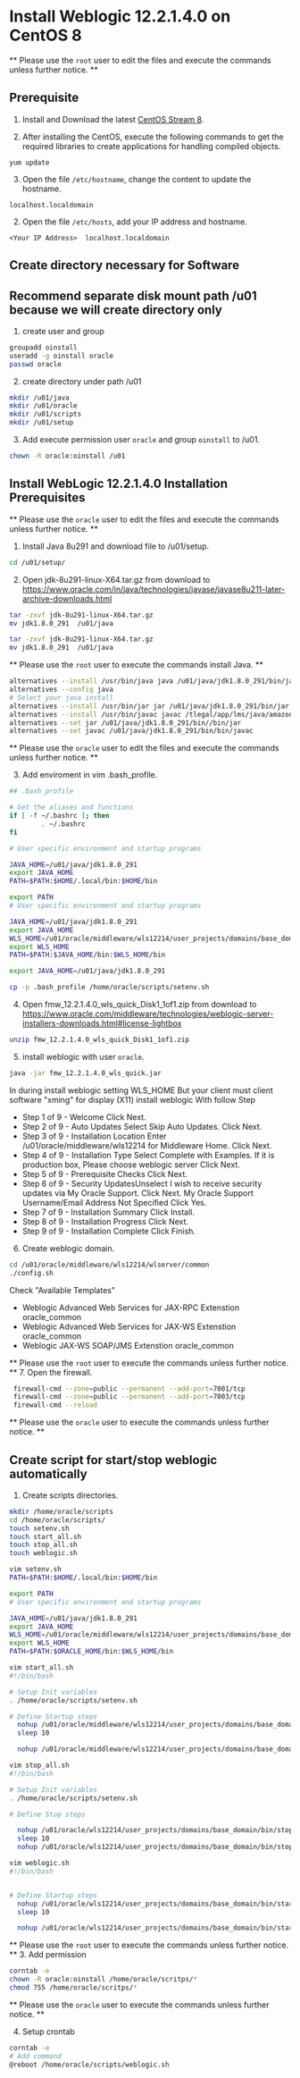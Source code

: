 # Install Weblogic 12.2.1.4.0 on CentOS 8 

** Please use the `root` user to edit the files and execute the commands unless further notice. **

## Prerequisite

1. Install and Download the latest [CentOS Stream 8](https://www.centos.org/download/).

2. After installing the CentOS, execute the following commands to get the required libraries to create applications for handling compiled objects.

```
yum update
```

3. Open the file `/etc/hostname`, change the content to update the hostname.

```
localhost.localdomain
```

2. Open the file `/etc/hosts`, add your IP address and hostname.

```
<Your IP Address>  localhost.localdomain
```

## Create directory necessary for Software
## Recommend separate disk mount path /u01 because we will create directory only
1. create user and group

```bash
groupadd oinstall
useradd -g oinstall oracle
passwd oracle
```

2. create directory under path /u01

```bash
mkdir /u01/java
mkdir /u01/oracle
mkdir /u01/scripts
mkdir /u01/setup
```

3. Add execute permission user `oracle` and group `oinstall` to /u01.

```bash
chown -R oracle:oinstall /u01
```

## Install WebLogic 12.2.1.4.0 Installation Prerequisites
** Please use the `oracle` user to edit the files and execute the commands unless further notice. **

1. Install Java 8u291 and download file to /u01/setup.

```bash
cd /u01/setup/
```
2. Open jdk-8u291-linux-X64.tar.gz from download to https://www.oracle.com/in/java/technologies/javase/javase8u211-later-archive-downloads.html

```bash
tar -zxvf jdk-8u291-linux-X64.tar.gz
mv jdk1.8.0_291  /u01/java
```
```bash
tar -zxvf jdk-8u291-linux-X64.tar.gz
mv jdk1.8.0_291  /u01/java
```
** Please use the `root` user to execute the commands install Java. **

```bash
alternatives --install /usr/bin/java java /u01/java/jdk1.8.0_291/bin/java 2
alternatives --config java
# Select your java install
alternatives --install /usr/bin/jar jar /u01/java/jdk1.8.0_291/bin/jar 2
alternatives --install /usr/bin/javac javac /tlegal/app/lms/java/amazon-correntto8.212.04.2/bin/javac 2
alternatives --set jar /u01/java/jdk1.8.0_291/bin//bin/jar
alternatives --set javac /u01/java/jdk1.8.0_291/bin/bin/javac
```
** Please use the `oracle` user to edit the files and execute the commands unless further notice. **

3. Add enviroment in vim .bash_profile.
```bash
## .bash_profile

# Get the aliases and functions
if [ -f ~/.bashrc ]; then
        . ~/.bashrc
fi

# User specific environment and startup programs

JAVA_HOME=/u01/java/jdk1.8.0_291
export JAVA_HOME
PATH=$PATH:$HOME/.local/bin:$HOME/bin

export PATH
# User specific environment and startup programs

JAVA_HOME=/u01/java/jdk1.8.0_291
export JAVA_HOME
WLS_HOME=/u01/oracle/middleware/wls12214/user_projects/domains/base_domain
export WLS_HOME
PATH=$PATH:$JAVA_HOME/bin:$WLS_HOME/bin
```

```bash
export JAVA_HOME=/u01/java/jdk1.8.0_291
```

```bash
cp -p .bash_profile /home/oracle/scripts/setenv.sh
```

4. Open fmw_12.2.1.4.0_wls_quick_Disk1_1of1.zip from download to https://www.oracle.com/middleware/technologies/weblogic-server-installers-downloads.html#license-lightbox

```bash
unzip fmw_12.2.1.4.0_wls_quick_Disk1_1of1.zip
```

5. install weblogic with user `oracle`.

```bash
java -jar fmw_12.2.1.4.0_wls_quick.jar
```
In during install weblogic setting WLS_HOME
But your client must client software "xming" for display (X11) install weblogic
With follow Step
  - Step 1 of 9 - Welcome	Click Next.
  - Step 2 of 9 - Auto Updates	Select Skip Auto Updates. Click Next.
  - Step 3 of 9 - Installation Location	Enter /u01/oracle/middleware/wls12214 for Middleware Home. Click Next.
  - Step 4 of 9 - Installation Type	Select Complete with Examples. If it is production box, Please choose weblogic server Click Next.
  - Step 5 of 9 - Prerequisite Checks	Click Next.
  - Step 6 of 9 - Security UpdatesUnselect I wish to receive security updates via My Oracle Support. 
    Click Next. My Oracle Support Username/Email Address Not Specified	Click Yes.
  - Step 7 of 9 - Installation Summary	Click Install.
  - Step 8 of 9 - Installation Progress	Click Next.
  - Step 9 of 9 - Installation Complete	Click Finish.

6. Create weblogic domain.

```bash
cd /u01/oracle/middleware/wls12214/wlserver/common
./config.sh
```

Check "Available Templates"
- Weblogic Advanced Web Services for JAX-RPC Extenstion oracle_common
- Weblogic Advanced Web Services for JAX-WS Extenstion oracle_common
- Weblogic JAX-WS SOAP/JMS Extenstion oracle_common


** Please use the `root` user to execute the commands unless further notice. **
7. Open the firewall.

```bash
 firewall-cmd --zone=public --permanent --add-port=7001/tcp
 firewall-cmd --zone=public --permanent --add-port=7003/tcp
 firewall-cmd --reload
```

** Please use the `oracle` user to execute the commands unless further notice. **
## Create script for start/stop weblogic automatically

1. Create scripts directories.

```bash
mkdir /home/oracle/scripts
cd /home/oracle/scripts/
touch setenv.sh
touch start_all.sh
touch stop_all.sh
touch weblogic.sh
```
```bash
vim setenv.sh
PATH=$PATH:$HOME/.local/bin:$HOME/bin

export PATH
# User specific environment and startup programs

JAVA_HOME=/u01/java/jdk1.8.0_291
export JAVA_HOME
WLS_HOME=/u01/oracle/middleware/wls12214/user_projects/domains/base_domain
export WLS_HOME
PATH=$PATH:$ORACLE_HOME/bin:$WLS_HOME/bin
```
```bash
vim start_all.sh
#!/bin/bash

# Setup Init variables
. /home/oracle/scripts/setenv.sh

# Define Startup steps
  nohup /u01/oracle/middleware/wls12214/user_projects/domains/base_domain/bin/startWebLogic.sh > /u01/oracle/wls12214/user_projects/domains/base_domain/bin/nohup-Admin.out 2>&1 &
  sleep 10

  nohup /u01/oracle/middleware/wls12214/user_projects/domains/base_domain/bin/startManagedWebLogic.sh Server1 t3://<Your hostname or ip address>:7001 > /u01/oracle/wls12214/user_projects/domains/base_domain/bin/nohup-Server1.out 2>&1 &
```

```bash
vim stop_all.sh
#!/bin/bash

# Setup Init variables
. /home/oracle/scripts/setenv.sh

# Define Stop steps

  nohup /u01/oracle/wls12214/user_projects/domains/base_domain/bin/stopManagedWebLogic.sh Server1 t3://<Your hostname or ip address>:7001 > /u01/oracle/wls12214/user_projects/domains/base_domain/bin/nohup-Server1.out 2>&1 &
  sleep 10
  nohup /u01/oracle/wls12214/user_projects/domains/base_domain/bin/stopWebLogic.sh > /u01/oracle/wls12214/user_projects/domains/base_domain/bin/nohup-Admin.out 2>&1 &
```

```bash
vim weblogic.sh
#!/bin/bash


# Define Startup steps
  nohup /u01/oracle/wls12214/user_projects/domains/base_domain/bin/startWebLogic.sh > /u01/oracle/wls12214/user_projects/domains/base_domain/bin/nohup-Admin.out 2>&1&
  sleep 10

  nohup /u01/oracle/wls12214/user_projects/domains/base_domain/bin/startManagedWebLogic.sh Server1 t3://<Your hostname or ip address>:7001 > /u01/oracle/wls12214/user_projects/domains/base_domain/bin/nohup-Server1.out 2>&1&
```

** Please use the `root` user to execute the commands unless further notice. **
3. Add permission 

```bash
corntab -e
chown -R oracle:oinstall /home/oracle/scritps/*
chmod 755 /home/oracle/scritps/*
```

** Please use the `oracle` user to execute the commands unless further notice. **

4. Setup crontab

```bash
corntab -e
# Add command
@reboot /home/oracle/scripts/weblogic.sh
```

